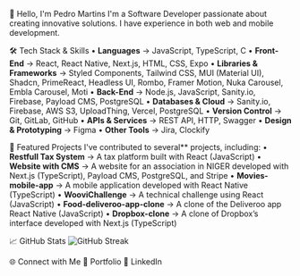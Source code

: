 👋 Hello, I'm Pedro Martins
I'm a Software Developer passionate about creating innovative solutions. I have experience in both web and mobile development.

🛠️ Tech Stack & Skills
• **Languages** → JavaScript, TypeScript, C
• **Front-End** → React, React Native, Next.js, HTML, CSS, Expo
• **Libraries & Frameworks** → Styled Components, Tailwind CSS, MUI (Material UI), Shadcn, PrimeReact, Headless UI, Rombo, Framer Motion, Nuka Carousel, Embla Carousel, Moti
• **Back-End** → Node.js, JavaScript, Sanity.io, Firebase, Payload CMS, PostgreSQL
• **Databases & Cloud** → Sanity.io, Firebase, AWS S3, UploadThing, Vercel, PostgreSQL
• **Version Control** → Git, GitLab, GitHub
• **APIs & Services** → REST API, HTTP, Swagger
• **Design & Prototyping** → Figma
• **Other Tools** → Jira, Clockify

🚀 Featured Projects
I've contributed to several** projects, including:
• **Restfull Tax System** → A tax platform built with React (JavaScript)
• **Website with CMS** → A website for an association in NIGER developed with Next.js (TypeScript), Payload CMS, PostgreSQL, and Stripe
• **Movies-mobile-app** → A mobile application developed with React Native (TypeScript)
• **WooviChallenge** → A technical challenge using React (JavaScript)
• **Food-deliveroo-app-clone** → A clone of the Deliveroo app React Native (JavaScript)
• **Dropbox-clone** → A clone of Dropbox’s interface developed with Next.js (TypeScript)

📈 GitHub Stats
![GitHub Streak](https://streak-stats.demolab.com/?user=pedrofsmartins3&theme=radical)

🌐 Connect with Me
💼 Portfolio
💼 LinkedIn

